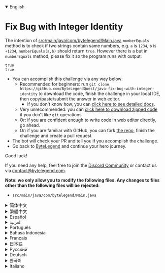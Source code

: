 <details open='true'>
<summary>English</summary>

# Fix Bug with Integer Identity

The intention of [src/main/java/com/bytelegend/Main.java](https://github.com/ByteLegendQuest/java-fix-bug-with-integer-identity/blob/main/src/main/java/com/bytelegend/Main.java) `numberEquals` method is to check if two strings
contain same numbers, e.g. `a` is `1234`, `b` is `+1234`, `numberEquals(a,b)` should return `true`.
However there is a but in `numberEquals` method, please fix it so the program runs with output:

```
true
true
```

- You can accomplish this challenge via any way below:
  - Recommended for beginners: run `git clone https://github.com/ByteLegendQuest/java-fix-bug-with-integer-identity` to download the code,
    finish the challenge in your local IDE, then copy/paste/submit the answer in web editor.
    - If you don't know how, you can [click here to see detailed docs](https://github.com/ByteLegendQuest/java-fix-bug-with-integer-identity/blob/main/docs/en/clone-and-import.md).
  - Very unrecommended: you can [click here to download zipped code](https://codeload.github.com/ByteLegendQuest/java-fix-bug-with-integer-identity/zip/refs/heads/main) if you don't like `git` operations.
  - Or: if you are confident enough to write code in web editor directly, go ahead.
  - Or: if you are familiar with GitHub, you can fork [the repo](https://github.com/ByteLegendQuest/java-fix-bug-with-integer-identity), finish the challenge and create a pull request.
- The bot will check your PR and tell you if you accomplish the challenge.
- Go back to [ByteLegend](https://bytelegend.com) and continue your hero journey.

Good luck!

If you need any help, feel free to join the [Discord Community](https://discord.gg/35RreUUGWt) or contact us via [contact@bytelegend.com](mailto:contact@bytelegend.com).

**Note: we only allow you to modify the following files.
Any changes to files other than the following files will be rejected:**

- `src/main/java/com/bytelegend/Main.java`
</details>
<details>
<summary>简体中文</summary>

# 修复比较整数时的bug

[src/main/java/com/bytelegend/Main.java](https://github.com/ByteLegendQuest/java-fix-bug-with-integer-identity/blob/main/src/main/java/com/bytelegend/Main.java)中的`numberEquals`方法的意图是判断两个字符串是否包含相同的数字，
例如`a`为`1234`，`b`为`+1234`，调用`numberEquals(a, b)`应当返回`true`。
但是`numberEquals`方法中有一个bug，请修复之，使得程序运行输出：

```
true
true
```

- 你可以使用以下任意一种方法完成挑战：
  - 初学者推荐：运行`git clone https://git.bytelegend.com/ByteLegendQuest/java-fix-bug-with-integer-identity`将代码下载到本地，在本地使用IDE调试完成后复制到网页编辑器里提交。
    - 如果你不知道怎么做，可以点击[这里查看详细文档](https://github.com/ByteLegendQuest/java-fix-bug-with-integer-identity/blob/main/docs/zh_hans/clone-and-import.md)。
  - 非常不推荐：如果你实在不喜欢`git`命令行操作，你可以[点击这里直接下载打包好的代码](https://ghcodeload.bytelegend.com/ByteLegendQuest/java-fix-bug-with-integer-identity/zip/refs/heads/main)。
  - 或者：如果你非常自信不需要下载代码到本地调试，可以使用网页编辑器直接提交。
  - 或者：如果你对GitHub非常熟悉，你可以fork[这个仓库](https://github.com/ByteLegendQuest/java-fix-bug-with-integer-identity)、完成挑战后，创建一个Pull Request。
- 机器人将会检查你的答案，告诉你你是否通过了挑战。
- 回到[字节传说](https://bytelegend.com)，然后继续你的英雄旅程。

祝你好运！

如果你需要任何帮助，欢迎加入官方玩家QQ群（在[首页](https://bytelegend.com)右下角的`联系 & 关于`菜单里可以找到入群方式）或者[Discord社区](https://discord.gg/PvmqK3hF)，或email至[contact@bytelegend.com](mailto:contact@bytelegend.com)。

**注意：我们只允许您修改以下文件，任何对其他文件的修改都会被拒绝：**

- `src/main/java/com/bytelegend/Main.java`
</details>
<details>
<summary>繁體中文</summary>

<h1>使用整數標識修復錯誤</h1><p><a href="https://github.com/ByteLegendQuest/java-fix-bug-with-integer-identity/blob/main/src/main/java/com/bytelegend/Main.java" target="_blank">src/main/java/com/bytelegend/Main.java</a> <code class="notranslate">numberEquals</code>方法的目的是檢查兩個字符串是否包含相同的數字，例如<code class="notranslate">a</code>是<code class="notranslate">1234</code> ， <code class="notranslate">b</code>是<code class="notranslate">+1234</code> ， <code class="notranslate">numberEquals(a,b)</code>應該返回<code class="notranslate">true</code> 。但是有一個但在<code class="notranslate">numberEquals</code>方法中，請修復它以便程序運行並輸出：</p><pre class="notranslate"><code class="notranslate">true
true
</code></pre><ul><li>您可以通過以下任何方式完成此挑戰：<ul><li>推薦給初學者：運行<code class="notranslate">git clone https://github.com/ByteLegendQuest/java-fix-bug-with-integer-identity</code>下載代碼，在本地IDE中完成挑戰，然後復制/粘貼/提交答案網頁編輯器。<ul><li>如果您不知道如何操作，可以<a href="https://github.com/ByteLegendQuest/java-fix-bug-with-integer-identity/blob/main/docs/en/clone-and-import.md" target="_blank">單擊此處查看詳細文檔</a>。</li></ul></li><li>非常不推薦：如果你不喜歡<code class="notranslate">git</code>操作，可以<a href="https://codeload.github.com/ByteLegendQuest/java-fix-bug-with-integer-identity/zip/refs/heads/main" target="_blank">點擊這裡下載壓縮代碼</a>。</li><li>或者：如果您有足夠的信心直接在 Web 編輯器中編寫代碼，請繼續。</li><li>或者：如果你熟悉 GitHub，你可以 fork<a href="https://github.com/ByteLegendQuest/java-fix-bug-with-integer-identity" target="_blank">倉庫</a>，完成挑戰並創建一個拉取請求。</li></ul></li><li>機器人會檢查你的 PR 並告訴你是否完成了挑戰。</li><li>回到<a href="https://bytelegend.com" target="_blank">ByteLegend</a>繼續你的英雄之旅。</li></ul><p>祝你好運！</p><p>如果您需要任何幫助，請隨時加入<a href="https://discord.gg/35RreUUGWt" target="_blank">Discord 社區</a>或通過<a href="mailto:contact@bytelegend.com" target="_blank">contact@bytelegend.com</a>聯繫我們。</p><p><strong>注意：我們只允許您修改以下文件。對以下文件以外的文件的任何更改都將被拒絕：</strong></p><ul><li> <code class="notranslate">src/main/java/com/bytelegend/Main.java</code></li></ul></details>
<details>
<summary>Español</summary>

<h1>Arreglar error con identidad entera</h1><p> La intención del método <a href="https://github.com/ByteLegendQuest/java-fix-bug-with-integer-identity/blob/main/src/main/java/com/bytelegend/Main.java" target="_blank">src/main/java/com/bytelegend/Main.java</a> <code class="notranslate">numberEquals</code> es verificar si dos cadenas contienen los mismos números, por ejemplo, <code class="notranslate">a</code> es <code class="notranslate">1234</code> , <code class="notranslate">b</code> es <code class="notranslate">+1234</code> , <code class="notranslate">numberEquals(a,b)</code> debe devolver <code class="notranslate">true</code> . Sin embargo, hay un método but in <code class="notranslate">numberEquals</code> , corríjalo para que el programa se ejecute con salida:</p><pre class="notranslate"><code class="notranslate">true
true
</code></pre><ul><li>Puede lograr este desafío de cualquier manera a continuación:<ul><li> Recomendado para principiantes: ejecute <code class="notranslate">git clone https://github.com/ByteLegendQuest/java-fix-bug-with-integer-identity</code> para descargar el código, finalice el desafío en su IDE local, luego copie/pegue/envíe la respuesta en Editor web.<ul><li> Si no sabe cómo hacerlo, puede <a href="https://github.com/ByteLegendQuest/java-fix-bug-with-integer-identity/blob/main/docs/en/clone-and-import.md" target="_blank">hacer clic aquí para ver los documentos detallados</a> .</li></ul></li><li> Muy poco recomendado: puede <a href="https://codeload.github.com/ByteLegendQuest/java-fix-bug-with-integer-identity/zip/refs/heads/main" target="_blank">hacer clic aquí para descargar el código comprimido</a> si no le gustan las operaciones de <code class="notranslate">git</code> .</li><li> O: si tiene la confianza suficiente para escribir código en el editor web directamente, adelante.</li><li> O: si está familiarizado con GitHub, puede bifurcar <a href="https://github.com/ByteLegendQuest/java-fix-bug-with-integer-identity" target="_blank">el repositorio</a> , finalizar el desafío y crear una solicitud de extracción.</li></ul></li><li> El bot verificará tu PR y te dirá si logras el desafío.</li><li> Regrese a <a href="https://bytelegend.com" target="_blank">ByteLegend</a> y continúe su viaje de héroe.</li></ul><p> ¡Buena suerte!</p><p> Si necesita ayuda, no dude en unirse a la <a href="https://discord.gg/35RreUUGWt" target="_blank">comunidad de Discord</a> o contáctenos a través de <a href="mailto:contact@bytelegend.com" target="_blank">contact@bytelegend.com</a> .</p><p> <strong>Nota: solo le permitimos modificar los siguientes archivos. Cualquier cambio en los archivos que no sean los siguientes archivos será rechazado:</strong></p><ul><li> <code class="notranslate">src/main/java/com/bytelegend/Main.java</code></li></ul></details>
<details>
<summary>العربية</summary>

<h1 style=";text-align:right;direction:rtl">إصلاح الخلل مع رقم صحيح</h1><p style=";text-align:right;direction:rtl"> الغرض من أسلوب <a href="https://github.com/ByteLegendQuest/java-fix-bug-with-integer-identity/blob/main/src/main/java/com/bytelegend/Main.java" target="_blank">src / main / java / com / bytelegend / Main.java</a> <code class="notranslate">numberEquals</code> هو التحقق مما إذا كانت هناك سلسلتان تحتويان على نفس الأرقام ، على سبيل المثال <code class="notranslate">a</code> هي <code class="notranslate">1234</code> ، <code class="notranslate">b</code> هي <code class="notranslate">+1234</code> ، يجب أن تعود <code class="notranslate">numberEquals(a,b)</code> <code class="notranslate">true</code> . ومع ذلك ، هناك طريقة لكن في <code class="notranslate">numberEquals</code> ، يرجى إصلاحها حتى يعمل البرنامج مع الإخراج:</p><pre class="notranslate" style=";text-align:right;direction:rtl"> <code class="notranslate">true
true
</code></pre><ul style=";text-align:right;direction:rtl"><li style=";text-align:right;direction:rtl">يمكنك إنجاز هذا التحدي بأي طريقة أدناه:<ul style=";text-align:right;direction:rtl"><li style=";text-align:right;direction:rtl"> يوصى به للمبتدئين: قم بتشغيل <code class="notranslate">git clone https://github.com/ByteLegendQuest/java-fix-bug-with-integer-identity</code> لتنزيل الكود ، وإنهاء التحدي في IDE المحلي الخاص بك ، ثم نسخ / لصق / إرسال الإجابة في محررشبكة.<ul style=";text-align:right;direction:rtl"><li style=";text-align:right;direction:rtl"> إذا كنت لا تعرف كيف يمكنك <a href="https://github.com/ByteLegendQuest/java-fix-bug-with-integer-identity/blob/main/docs/en/clone-and-import.md" target="_blank">النقر هنا لمشاهدة المستندات التفصيلية</a> .</li></ul></li><li style=";text-align:right;direction:rtl"> غير موصى به على الإطلاق: يمكنك <a href="https://codeload.github.com/ByteLegendQuest/java-fix-bug-with-integer-identity/zip/refs/heads/main" target="_blank">النقر هنا لتنزيل رمز مضغوط</a> إذا كنت لا تحب عمليات <code class="notranslate">git</code> .</li><li style=";text-align:right;direction:rtl"> أو: إذا كنت واثقًا بدرجة كافية لكتابة التعليمات البرمجية في محرر الويب مباشرةً ، فابدأ.</li><li style=";text-align:right;direction:rtl"> أو: إذا كنت معتادًا على GitHub ، فيمكنك تفرع <a href="https://github.com/ByteLegendQuest/java-fix-bug-with-integer-identity" target="_blank">الريبو</a> وإنهاء التحدي وإنشاء طلب سحب.</li></ul></li><li style=";text-align:right;direction:rtl"> سيتحقق الروبوت من العلاقات العامة الخاصة بك ويخبرك إذا أنجزت التحدي.</li><li style=";text-align:right;direction:rtl"> ارجع إلى <a href="https://bytelegend.com" target="_blank">ByteLegend وتابع</a> رحلة بطلك.</li></ul><p style=";text-align:right;direction:rtl"> حظ سعيد!</p><p style=";text-align:right;direction:rtl"> إذا كنت بحاجة إلى أي مساعدة ، فلا تتردد في الانضمام إلى <a href="https://discord.gg/35RreUUGWt" target="_blank">مجتمع Discord</a> أو الاتصال بنا عبر <a href="mailto:contact@bytelegend.com" target="_blank">contact@bytelegend.com</a> .</p><p style=";text-align:right;direction:rtl"> <strong>ملاحظة: نسمح لك فقط بتعديل الملفات التالية. سيتم رفض أي تغييرات يتم إجراؤها على الملفات بخلاف الملفات التالية:</strong></p><ul style=";text-align:right;direction:rtl"><li style=";text-align:right;direction:rtl"> <code class="notranslate">src/main/java/com/bytelegend/Main.java</code></li></ul></details>
<details>
<summary>Português</summary>

<h1>Corrigir Bug com Identidade Inteira</h1><p> A intenção do método <a href="https://github.com/ByteLegendQuest/java-fix-bug-with-integer-identity/blob/main/src/main/java/com/bytelegend/Main.java" target="_blank">src/main/java/com/bytelegend/Main.java</a> <code class="notranslate">numberEquals</code> é verificar se duas strings contêm os mesmos números, por exemplo, <code class="notranslate">a</code> é <code class="notranslate">1234</code> , <code class="notranslate">b</code> é <code class="notranslate">+1234</code> , <code class="notranslate">numberEquals(a,b)</code> deve retornar <code class="notranslate">true</code> . No entanto, existe um método mas em <code class="notranslate">numberEquals</code> , corrija-o para que o programa seja executado com saída:</p><pre class="notranslate"><code class="notranslate">true
true
</code></pre><ul><li>Você pode realizar este desafio de qualquer maneira abaixo:<ul><li> Recomendado para iniciantes: execute <code class="notranslate">git clone https://github.com/ByteLegendQuest/java-fix-bug-with-integer-identity</code> para baixar o código, conclua o desafio em seu IDE local e copie/cole/envie a resposta em editor web.<ul><li> Se você não sabe como, você pode <a href="https://github.com/ByteLegendQuest/java-fix-bug-with-integer-identity/blob/main/docs/en/clone-and-import.md" target="_blank">clicar aqui para ver documentos detalhados</a> .</li></ul></li><li> Muito não recomendado: você pode <a href="https://codeload.github.com/ByteLegendQuest/java-fix-bug-with-integer-identity/zip/refs/heads/main" target="_blank">clicar aqui para baixar o código zipado</a> se não gostar das operações do <code class="notranslate">git</code> .</li><li> Ou: se você estiver confiante o suficiente para escrever código diretamente no editor da web, vá em frente.</li><li> Ou: se você estiver familiarizado com o GitHub, você pode bifurcar <a href="https://github.com/ByteLegendQuest/java-fix-bug-with-integer-identity" target="_blank">o repo</a> , finalizar o desafio e criar um pull request.</li></ul></li><li> O bot verificará seu PR e informará se você cumprir o desafio.</li><li> Volte para <a href="https://bytelegend.com" target="_blank">ByteLegend</a> e continue sua jornada de herói.</li></ul><p> Boa sorte!</p><p> Se precisar de ajuda, sinta-se à vontade para se juntar à <a href="https://discord.gg/35RreUUGWt" target="_blank">Comunidade Discord</a> ou entre em contato conosco via <a href="mailto:contact@bytelegend.com" target="_blank">contact@bytelegend.com</a> .</p><p> <strong>Nota: só permitimos que você modifique os seguintes arquivos. Quaisquer alterações em arquivos que não sejam os arquivos a seguir serão rejeitadas:</strong></p><ul><li> <code class="notranslate">src/main/java/com/bytelegend/Main.java</code></li></ul></details>
<details>
<summary>Bahasa Indonesia</summary>

<h1>Perbaiki Bug dengan Identitas Integer</h1><p> Maksud dari metode <a href="https://github.com/ByteLegendQuest/java-fix-bug-with-integer-identity/blob/main/src/main/java/com/bytelegend/Main.java" target="_blank">src/main/Java/com/bytelegend/Main.java</a> <code class="notranslate">numberEquals</code> adalah untuk memeriksa apakah dua string berisi angka yang sama, misalnya <code class="notranslate">a</code> adalah <code class="notranslate">1234</code> , <code class="notranslate">b</code> adalah <code class="notranslate">+1234</code> , <code class="notranslate">numberEquals(a,b)</code> harus mengembalikan <code class="notranslate">true</code> . Namun ada tetapi dalam metode <code class="notranslate">numberEquals</code> , tolong perbaiki agar program berjalan dengan output:</p><pre class="notranslate"><code class="notranslate">true
true
</code></pre><ul><li>Anda dapat menyelesaikan tantangan ini melalui cara apa pun di bawah ini:<ul><li> Direkomendasikan untuk pemula: jalankan <code class="notranslate">git clone https://github.com/ByteLegendQuest/java-fix-bug-with-integer-identity</code> untuk mengunduh kode, selesaikan tantangan di IDE lokal Anda, lalu salin/tempel/kirim jawabannya di editor web.<ul><li> Jika Anda tidak tahu caranya, Anda dapat <a href="https://github.com/ByteLegendQuest/java-fix-bug-with-integer-identity/blob/main/docs/en/clone-and-import.md" target="_blank">mengklik di sini untuk melihat dokumen terperinci</a> .</li></ul></li><li> Sangat tidak direkomendasikan: Anda dapat <a href="https://codeload.github.com/ByteLegendQuest/java-fix-bug-with-integer-identity/zip/refs/heads/main" target="_blank">mengklik di sini untuk mengunduh kode zip</a> jika Anda tidak menyukai operasi <code class="notranslate">git</code> .</li><li> Atau: jika Anda cukup percaya diri untuk menulis kode di editor web secara langsung, silakan.</li><li> Atau: jika Anda terbiasa dengan GitHub, Anda dapat melakukan fork <a href="https://github.com/ByteLegendQuest/java-fix-bug-with-integer-identity" target="_blank">repo</a> , menyelesaikan tantangan, dan membuat permintaan tarik.</li></ul></li><li> Bot akan memeriksa PR Anda dan memberi tahu Anda jika Anda menyelesaikan tantangan.</li><li> Kembali ke <a href="https://bytelegend.com" target="_blank">ByteLegend</a> dan lanjutkan perjalanan pahlawan Anda.</li></ul><p> Semoga beruntung!</p><p> Jika Anda memerlukan bantuan, jangan ragu untuk bergabung dengan <a href="https://discord.gg/35RreUUGWt" target="_blank">Komunitas Discord</a> atau hubungi kami melalui <a href="mailto:contact@bytelegend.com" target="_blank">contact@bytelegend.com</a> .</p><p> <strong>Catatan: kami hanya mengizinkan Anda untuk mengubah file berikut. Setiap perubahan pada file selain file berikut akan ditolak:</strong></p><ul><li> <code class="notranslate">src/main/java/com/bytelegend/Main.java</code></li></ul></details>
<details>
<summary>Français</summary>

<h1>Correction d&#39;un bogue avec l&#39;identité entière</h1><p> L&#39;intention de la méthode <a href="https://github.com/ByteLegendQuest/java-fix-bug-with-integer-identity/blob/main/src/main/java/com/bytelegend/Main.java" target="_blank">src/main/java/com/bytelegend/Main.java</a> <code class="notranslate">numberEquals</code> est de vérifier si deux chaînes contiennent les mêmes nombres, par exemple <code class="notranslate">a</code> est <code class="notranslate">1234</code> , <code class="notranslate">b</code> est <code class="notranslate">+1234</code> , <code class="notranslate">numberEquals(a,b)</code> doit renvoyer <code class="notranslate">true</code> . Cependant, il existe une méthode but in <code class="notranslate">numberEquals</code> , veuillez la corriger afin que le programme s&#39;exécute avec la sortie :</p><pre class="notranslate"><code class="notranslate">true
true
</code></pre><ul><li>Vous pouvez accomplir ce défi de n&#39;importe quelle manière ci-dessous:<ul><li> Recommandé pour les débutants : exécutez <code class="notranslate">git clone https://github.com/ByteLegendQuest/java-fix-bug-with-integer-identity</code> pour télécharger le code, terminez le défi dans votre IDE local, puis copiez/collez/soumettez la réponse dans éditeur web.<ul><li> Si vous ne savez pas comment faire, vous pouvez <a href="https://github.com/ByteLegendQuest/java-fix-bug-with-integer-identity/blob/main/docs/en/clone-and-import.md" target="_blank">cliquer ici pour voir la documentation détaillée</a> .</li></ul></li><li> Très déconseillé : vous pouvez <a href="https://codeload.github.com/ByteLegendQuest/java-fix-bug-with-integer-identity/zip/refs/heads/main" target="_blank">cliquer ici pour télécharger le code compressé</a> si vous n&#39;aimez pas les opérations <code class="notranslate">git</code> .</li><li> Ou : si vous êtes suffisamment confiant pour écrire du code directement dans l&#39;éditeur Web, continuez.</li><li> Ou : si vous êtes familier avec GitHub, vous pouvez forker <a href="https://github.com/ByteLegendQuest/java-fix-bug-with-integer-identity" target="_blank">le dépôt</a> , terminer le défi et créer une demande d&#39;extraction.</li></ul></li><li> Le bot vérifiera votre PR et vous dira si vous accomplissez le défi.</li><li> Retournez à <a href="https://bytelegend.com" target="_blank">ByteLegend</a> et continuez votre voyage de héros.</li></ul><p> Bonne chance!</p><p> Si vous avez besoin d&#39;aide, n&#39;hésitez pas à rejoindre la <a href="https://discord.gg/35RreUUGWt" target="_blank">communauté Discord</a> ou à nous contacter via <a href="mailto:contact@bytelegend.com" target="_blank">contact@bytelegend.com</a> .</p><p> <strong>Remarque : nous vous autorisons uniquement à modifier les fichiers suivants. Toute modification de fichiers autres que les fichiers suivants sera rejetée :</strong></p><ul><li> <code class="notranslate">src/main/java/com/bytelegend/Main.java</code></li></ul></details>
<details>
<summary>日本語</summary>

<h1>整数IDのバグを修正</h1><p><a href="https://github.com/ByteLegendQuest/java-fix-bug-with-integer-identity/blob/main/src/main/java/com/bytelegend/Main.java" target="_blank">src / main / java / com / bytelegend / Main.java</a> <code class="notranslate">numberEquals</code>メソッドの目的は、2つの文字列に同じ数値が含まれているかどうかを確認することです。たとえば<code class="notranslate">a</code>は<code class="notranslate">1234</code> 、 <code class="notranslate">b</code>は+1234、 <code class="notranslate">+1234</code> <code class="notranslate">numberEquals(a,b)</code>は<code class="notranslate">true</code>を返す必要があります。ただし、 <code class="notranslate">numberEquals</code>メソッドがありますが、プログラムが出力で実行されるように修正してください。</p><pre class="notranslate"><code class="notranslate">true
true
</code></pre><ul><li>この課題は、以下のいずれかの方法で達成できます。<ul><li>初心者に推奨： <code class="notranslate">git clone https://github.com/ByteLegendQuest/java-fix-bug-with-integer-identity</code>を実行してコードをダウンロードし、ローカルIDEでチャレンジを完了してから、で回答をコピー/貼り付け/送信します。 Webエディター。<ul><li>方法がわからない場合は、 <a href="https://github.com/ByteLegendQuest/java-fix-bug-with-integer-identity/blob/main/docs/en/clone-and-import.md" target="_blank">ここをクリックして詳細なドキュメントを参照してください</a>。</li></ul></li><li>非常に推奨されていません<code class="notranslate">git</code>操作が気に入らない場合は、 <a href="https://codeload.github.com/ByteLegendQuest/java-fix-bug-with-integer-identity/zip/refs/heads/main" target="_blank">ここをクリックしてzipコードをダウンロード</a>できます。</li><li>または：Webエディターで直接コードを記述できる自信がある場合は、先に進んでください。</li><li>または：GitHubに精通している場合は<a href="https://github.com/ByteLegendQuest/java-fix-bug-with-integer-identity" target="_blank">、リポジトリ</a>をフォークしてチャレンジを終了し、プルリクエストを作成できます。</li></ul></li><li>ボットはPRをチェックし、チャレンジを達成したかどうかを通知します。</li><li> <a href="https://bytelegend.com" target="_blank">ByteLegend</a>に戻り、ヒーローの旅を続けてください。</li></ul><p>幸運を！</p><p>ヘルプが必要な場合は、 <a href="https://discord.gg/35RreUUGWt" target="_blank">Discordコミュニティ</a>に参加するか、contact <a href="mailto:contact@bytelegend.com" target="_blank">@bytelegend.com</a>からお問い合わせください。</p><p><strong>注：変更できるのは次のファイルのみです。次のファイル以外のファイルへの変更は拒否されます。</strong></p><ul><li> <code class="notranslate">src/main/java/com/bytelegend/Main.java</code></li></ul></details>
<details>
<summary>Русский</summary>

<h1>Исправить ошибку с целочисленным идентификатором</h1><p> Назначение метода <a href="https://github.com/ByteLegendQuest/java-fix-bug-with-integer-identity/blob/main/src/main/java/com/bytelegend/Main.java" target="_blank">src/main/java/com/bytelegend/Main.java</a> <code class="notranslate">numberEquals</code> состоит в том, чтобы проверить, содержат ли две строки одинаковые числа, например, <code class="notranslate">a</code> равно <code class="notranslate">1234</code> , <code class="notranslate">b</code> равно <code class="notranslate">+1234</code> , <code class="notranslate">numberEquals(a,b)</code> должно возвращать <code class="notranslate">true</code> . Однако есть но в методе <code class="notranslate">numberEquals</code> , пожалуйста, исправьте его, чтобы программа работала с выводом:</p><pre class="notranslate"><code class="notranslate">true
true
</code></pre><ul><li>Вы можете выполнить эту задачу любым способом, указанным ниже:<ul><li> Рекомендуется для начинающих: запустите <code class="notranslate">git clone https://github.com/ByteLegendQuest/java-fix-bug-with-integer-identity</code> , чтобы загрузить код, завершите задание в локальной среде IDE, затем скопируйте/вставьте/отправьте ответ в веб-редактор.<ul><li> Если вы не знаете, как это сделать, вы можете <a href="https://github.com/ByteLegendQuest/java-fix-bug-with-integer-identity/blob/main/docs/en/clone-and-import.md" target="_blank">щелкнуть здесь, чтобы просмотреть подробную документацию</a> .</li></ul></li><li> Крайне не рекомендуется: вы можете <a href="https://codeload.github.com/ByteLegendQuest/java-fix-bug-with-integer-identity/zip/refs/heads/main" target="_blank">щелкнуть здесь, чтобы загрузить заархивированный код</a> , если вам не нравятся операции <code class="notranslate">git</code> .</li><li> Или: если вы достаточно уверены, чтобы писать код напрямую в веб-редакторе, вперед.</li><li> Или: если вы знакомы с GitHub, вы можете разветвить <a href="https://github.com/ByteLegendQuest/java-fix-bug-with-integer-identity" target="_blank">репо</a> , выполнить задание и создать запрос на включение.</li></ul></li><li> Бот проверит ваш PR и сообщит, выполнили ли вы задание.</li><li> Вернитесь в <a href="https://bytelegend.com" target="_blank">ByteLegend</a> и продолжайте свое героическое путешествие.</li></ul><p> Удачи!</p><p> Если вам нужна помощь, присоединяйтесь к <a href="https://discord.gg/35RreUUGWt" target="_blank">сообществу Discord</a> или свяжитесь с нами по <a href="mailto:contact@bytelegend.com" target="_blank">адресу contact@bytelegend.com</a> .</p><p> <strong>Примечание: мы разрешаем вам изменять только следующие файлы. Любые изменения в файлах, кроме следующих файлов, будут отклонены:</strong></p><ul><li> <code class="notranslate">src/main/java/com/bytelegend/Main.java</code></li></ul></details>
<details>
<summary>Deutsch</summary>

<h1>Fehler mit ganzzahliger Identität behoben</h1><p> Die Methode <a href="https://github.com/ByteLegendQuest/java-fix-bug-with-integer-identity/blob/main/src/main/java/com/bytelegend/Main.java" target="_blank">src/main/java/com/bytelegend/Main.java</a> <code class="notranslate">numberEquals</code> soll prüfen, ob zwei Strings dieselben Zahlen enthalten, z. B. <code class="notranslate">a</code> ist <code class="notranslate">1234</code> , <code class="notranslate">b</code> ist <code class="notranslate">+1234</code> , <code class="notranslate">numberEquals(a,b)</code> sollte <code class="notranslate">true</code> zurückgeben. Es gibt jedoch eine but in der <code class="notranslate">numberEquals</code> Methode, bitte korrigieren Sie sie, damit das Programm mit der Ausgabe ausgeführt wird:</p><pre class="notranslate"><code class="notranslate">true
true
</code></pre><ul><li>Sie können diese Herausforderung auf eine der folgenden Arten meistern:<ul><li> Empfohlen für Anfänger: Führen Sie <code class="notranslate">git clone https://github.com/ByteLegendQuest/java-fix-bug-with-integer-identity</code> aus, um den Code herunterzuladen, beenden Sie die Herausforderung in Ihrer lokalen IDE und kopieren/fügen/senden Sie dann die Antwort ein Web-Editor.<ul><li> Wenn Sie nicht wissen, wie, können <a href="https://github.com/ByteLegendQuest/java-fix-bug-with-integer-identity/blob/main/docs/en/clone-and-import.md" target="_blank">Sie hier klicken, um detaillierte Dokumente anzuzeigen</a> .</li></ul></li><li> Sehr nicht zu empfehlen: Sie können <a href="https://codeload.github.com/ByteLegendQuest/java-fix-bug-with-integer-identity/zip/refs/heads/main" target="_blank">hier klicken, um den gezippten Code herunterzuladen,</a> wenn Sie <code class="notranslate">git</code> -Operationen nicht mögen.</li><li> Oder: Wenn Sie sicher genug sind, Code direkt im Web-Editor zu schreiben, fahren Sie fort.</li><li> Oder: Wenn Sie sich mit GitHub auskennen, können Sie <a href="https://github.com/ByteLegendQuest/java-fix-bug-with-integer-identity" target="_blank">das Repo forken</a> , die Challenge beenden und einen Pull-Request erstellen.</li></ul></li><li> Der Bot überprüft Ihre PR und teilt Ihnen mit, ob Sie die Herausforderung meistern.</li><li> Gehen Sie zurück zu <a href="https://bytelegend.com" target="_blank">ByteLegend</a> und setzen Sie Ihre Heldenreise fort.</li></ul><p> Viel Glück!</p><p> Wenn Sie Hilfe benötigen, können Sie sich gerne der <a href="https://discord.gg/35RreUUGWt" target="_blank">Discord Community</a> anschließen oder uns über <a href="mailto:contact@bytelegend.com" target="_blank">contact@bytelegend.com kontaktieren</a> .</p><p> <strong>Hinweis: Wir erlauben Ihnen nur, die folgenden Dateien zu ändern. Alle Änderungen an anderen Dateien als den folgenden Dateien werden abgelehnt:</strong></p><ul><li> <code class="notranslate">src/main/java/com/bytelegend/Main.java</code></li></ul></details>
<details>
<summary>한국어</summary>

<h1>정수 ID로 버그 수정</h1><p> <a href="https://github.com/ByteLegendQuest/java-fix-bug-with-integer-identity/blob/main/src/main/java/com/bytelegend/Main.java" target="_blank">src/main/java/com/bytelegend/Main.java</a> <code class="notranslate">numberEquals</code> 메소드의 의도는 두 문자열에 동일한 숫자가 포함되어 있는지 확인하는 것입니다. 예를 들어 <code class="notranslate">a</code> 는 <code class="notranslate">1234</code> , <code class="notranslate">b</code> 는 <code class="notranslate">+1234</code> , <code class="notranslate">numberEquals(a,b)</code> 는 <code class="notranslate">true</code> 를 반환해야 합니다. 그러나 <code class="notranslate">numberEquals</code> 메소드에 프로그램이 출력과 함께 실행되도록 수정하십시오.</p><pre class="notranslate"><code class="notranslate">true
true
</code></pre><ul><li>아래 방법을 통해 이 챌린지를 완료할 수 있습니다.<ul><li> 초보자를 위한 권장 사항: <code class="notranslate">git clone https://github.com/ByteLegendQuest/java-fix-bug-with-integer-identity</code> 를 실행하여 코드를 다운로드하고 로컬 IDE에서 챌린지를 완료한 다음 답변을 복사/붙여넣기/제출합니다. 웹 에디터.<ul><li> 방법을 모르는 경우 <a href="https://github.com/ByteLegendQuest/java-fix-bug-with-integer-identity/blob/main/docs/en/clone-and-import.md" target="_blank">여기를 클릭하여 자세한 문서를 볼</a> 수 있습니다.</li></ul></li><li> 매우 권장하지 않음: <code class="notranslate">git</code> 작업이 마음에 들지 않으면 <a href="https://codeload.github.com/ByteLegendQuest/java-fix-bug-with-integer-identity/zip/refs/heads/main" target="_blank">여기를 클릭하여 압축 코드를 다운로드</a> 할 수 있습니다.</li><li> 또는 웹 편집기에서 직접 코드를 작성할 만큼 자신이 있다면 계속 진행하십시오.</li><li> 또는 GitHub에 익숙하다면 리포지토리를 분기 <a href="https://github.com/ByteLegendQuest/java-fix-bug-with-integer-identity" target="_blank">하고</a> 챌린지를 완료하고 풀 요청을 생성할 수 있습니다.</li></ul></li><li> 봇은 PR을 확인하고 도전 과제를 달성했는지 알려줍니다.</li><li> <a href="https://bytelegend.com" target="_blank">ByteLegend</a> 로 돌아가 영웅 여정을 계속하세요.</li></ul><p> 행운을 빕니다!</p><p> 도움이 필요하면 언제든지 <a href="https://discord.gg/35RreUUGWt" target="_blank">Discord 커뮤니티</a> 에 가입하거나 <a href="mailto:contact@bytelegend.com" target="_blank">contact@bytelegend.com</a> 을 통해 문의하세요.</p><p> <strong>참고: 다음 파일만 수정할 수 있습니다. 다음 파일 이외의 파일에 대한 변경 사항은 거부됩니다.</strong></p><ul><li> <code class="notranslate">src/main/java/com/bytelegend/Main.java</code></li></ul></details>
<details>
<summary>Italiano</summary>

<h1>Correzione di bug con identità intera</h1><p> L&#39;intenzione del metodo <a href="https://github.com/ByteLegendQuest/java-fix-bug-with-integer-identity/blob/main/src/main/java/com/bytelegend/Main.java" target="_blank">src/main/java/com/bytelegend/Main.java</a> <code class="notranslate">numberEquals</code> è controllare se due stringhe contengono gli stessi numeri, ad esempio <code class="notranslate">a</code> è <code class="notranslate">1234</code> , <code class="notranslate">b</code> è <code class="notranslate">+1234</code> , <code class="notranslate">numberEquals(a,b)</code> dovrebbe restituire <code class="notranslate">true</code> . Tuttavia esiste un metodo ma in <code class="notranslate">numberEquals</code> , correggilo in modo che il programma venga eseguito con l&#39;output:</p><pre class="notranslate"><code class="notranslate">true
true
</code></pre><ul><li>Puoi portare a termine questa sfida in qualsiasi modo di seguito:<ul><li> Consigliato per i principianti: esegui <code class="notranslate">git clone https://github.com/ByteLegendQuest/java-fix-bug-with-integer-identity</code> per scaricare il codice, completa la sfida nel tuo IDE locale, quindi copia/incolla/invia la risposta in editore web.<ul><li> Se non sai come fare, puoi fare <a href="https://github.com/ByteLegendQuest/java-fix-bug-with-integer-identity/blob/main/docs/en/clone-and-import.md" target="_blank">clic qui per visualizzare i documenti dettagliati</a> .</li></ul></li><li> Molto sconsigliato: puoi fare <a href="https://codeload.github.com/ByteLegendQuest/java-fix-bug-with-integer-identity/zip/refs/heads/main" target="_blank">clic qui per scaricare il codice zippato</a> se non ti piacciono le operazioni <code class="notranslate">git</code> .</li><li> Oppure: se sei abbastanza sicuro da scrivere il codice direttamente nell&#39;editor web, vai avanti.</li><li> Oppure: se hai familiarità con GitHub, puoi eseguire il fork <a href="https://github.com/ByteLegendQuest/java-fix-bug-with-integer-identity" target="_blank">del repository</a> , completare la sfida e creare una richiesta pull.</li></ul></li><li> Il bot controllerà il tuo PR e ti dirà se hai superato la sfida.</li><li> Torna a <a href="https://bytelegend.com" target="_blank">ByteLegend</a> e continua il tuo viaggio da eroe.</li></ul><p> Buona fortuna!</p><p> Se hai bisogno di aiuto, unisciti alla <a href="https://discord.gg/35RreUUGWt" target="_blank">community di Discord</a> o contattaci tramite <a href="mailto:contact@bytelegend.com" target="_blank">contact@bytelegend.com</a> .</p><p> <strong>Nota: ti permettiamo solo di modificare i seguenti file. Eventuali modifiche ai file diversi dai seguenti file verranno rifiutate:</strong></p><ul><li> <code class="notranslate">src/main/java/com/bytelegend/Main.java</code></li></ul></details>